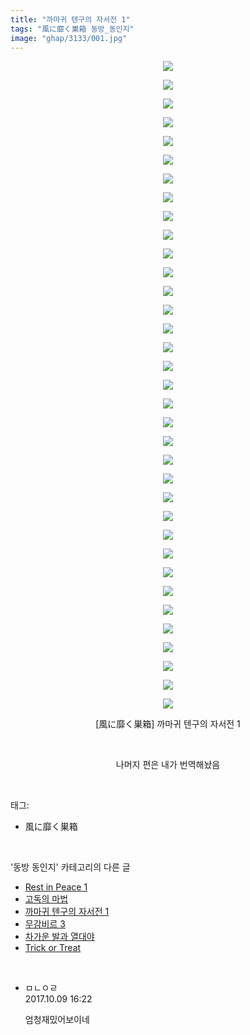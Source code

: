 ```yaml
---
title: "까마귀 텐구의 자서전 1"
tags: "風に靡く巣箱 동방_동인지"
image: "ghap/3133/001.jpg"
---
```

<div class="article">
<p style="text-align: center; clear: none; float: none;"><img src="{{ site.nasurl }}/ghap/3133/001.jpg"/></p>
<p style="text-align: center; clear: none; float: none;"><img src="{{ site.nasurl }}/ghap/3133/002.jpg"/></p>
<p style="text-align: center; clear: none; float: none;"><img src="{{ site.nasurl }}/ghap/3133/003.jpg"/></p>
<p style="text-align: center; clear: none; float: none;"><img src="{{ site.nasurl }}/ghap/3133/004.jpg"/></p>
<p style="text-align: center; clear: none; float: none;"><img src="{{ site.nasurl }}/ghap/3133/005.jpg"/></p>
<p style="text-align: center; clear: none; float: none;"><img src="{{ site.nasurl }}/ghap/3133/006.jpg"/></p>
<p style="text-align: center; clear: none; float: none;"><img src="{{ site.nasurl }}/ghap/3133/007.jpg"/></p>
<p style="text-align: center; clear: none; float: none;"><img src="{{ site.nasurl }}/ghap/3133/008.jpg"/></p>
<p style="text-align: center; clear: none; float: none;"><img src="{{ site.nasurl }}/ghap/3133/009.jpg"/></p>
<p style="text-align: center; clear: none; float: none;"><img src="{{ site.nasurl }}/ghap/3133/010.jpg"/></p>
<p style="text-align: center; clear: none; float: none;"><img src="{{ site.nasurl }}/ghap/3133/011.jpg"/></p>
<p style="text-align: center; clear: none; float: none;"><img src="{{ site.nasurl }}/ghap/3133/012.jpg"/></p>
<p style="text-align: center; clear: none; float: none;"><img src="{{ site.nasurl }}/ghap/3133/013.jpg"/></p>
<p style="text-align: center; clear: none; float: none;"><img src="{{ site.nasurl }}/ghap/3133/014.jpg"/></p>
<p style="text-align: center; clear: none; float: none;"><img src="{{ site.nasurl }}/ghap/3133/015.jpg"/></p>
<p style="text-align: center; clear: none; float: none;"><img src="{{ site.nasurl }}/ghap/3133/016.jpg"/></p>
<p style="text-align: center; clear: none; float: none;"><img src="{{ site.nasurl }}/ghap/3133/017.jpg"/></p>
<p style="text-align: center; clear: none; float: none;"><img src="{{ site.nasurl }}/ghap/3133/018.jpg"/></p>
<p style="text-align: center; clear: none; float: none;"><img src="{{ site.nasurl }}/ghap/3133/019.jpg"/></p>
<p style="text-align: center; clear: none; float: none;"><img src="{{ site.nasurl }}/ghap/3133/020.jpg"/></p>
<p style="text-align: center; clear: none; float: none;"><img src="{{ site.nasurl }}/ghap/3133/021.jpg"/></p>
<p style="text-align: center; clear: none; float: none;"><img src="{{ site.nasurl }}/ghap/3133/022.jpg"/></p>
<p style="text-align: center; clear: none; float: none;"><img src="{{ site.nasurl }}/ghap/3133/023.jpg"/></p>
<p style="text-align: center; clear: none; float: none;"><img src="{{ site.nasurl }}/ghap/3133/024.jpg"/></p>
<p style="text-align: center; clear: none; float: none;"><img src="{{ site.nasurl }}/ghap/3133/025.jpg"/></p>
<p style="text-align: center; clear: none; float: none;"><img src="{{ site.nasurl }}/ghap/3133/026.jpg"/></p>
<p style="text-align: center; clear: none; float: none;"><img src="{{ site.nasurl }}/ghap/3133/027.jpg"/></p>
<p style="text-align: center; clear: none; float: none;"><img src="{{ site.nasurl }}/ghap/3133/028.jpg"/></p>
<p style="text-align: center; clear: none; float: none;"><img src="{{ site.nasurl }}/ghap/3133/029.jpg"/></p>
<p style="text-align: center; clear: none; float: none;"><img src="{{ site.nasurl }}/ghap/3133/030.jpg"/></p>
<p style="text-align: center; clear: none; float: none;"><img src="{{ site.nasurl }}/ghap/3133/031.jpg"/></p>
<p style="text-align: center; clear: none; float: none;"><img src="{{ site.nasurl }}/ghap/3133/032.jpg"/></p>
<p style="text-align: center; clear: none; float: none;"><img src="{{ site.nasurl }}/ghap/3133/033.jpg"/></p>
<p style="text-align: center; clear: none; float: none;"><img src="{{ site.nasurl }}/ghap/3133/034.jpg"/></p>
<p style="text-align: center; clear: none; float: none;"><img src="{{ site.nasurl }}/ghap/3133/035.jpg"/></p>
<p style="text-align: center; clear: none; float: none;">[風に靡く巣箱] 까마귀 텐구의 자서전 1</p>
<p style="text-align: center; clear: none; float: none;"><br/></p>
<p style="text-align: center; clear: none; float: none;">나머지 편은 내가 번역해놨음</p>
</div><br/>
<div class="tagTrail">
<p>태그: </p>
<ul>
<li>風に靡く巣箱</li>
</ul>
</div><br/>
<div class="another">
<p>'동방 동인지' 카테고리의 다른 글</p>
<ul>
<li><a href="/2017-02-04-ghap_3136">Rest in Peace 1</a></li>
<li><a href="/2017-02-03-ghap_3134">고독의 마법</a></li>
<li><a href="/2017-02-03-ghap_3133">까마귀 텐구의 자서전 1</a></li>
<li><a href="/2017-02-03-ghap_3132">무감비르 3</a></li>
<li><a href="/2017-02-03-ghap_3131">차가운 발과 열대야</a></li>
<li><a href="/2017-02-03-ghap_3130">Trick or Treat</a></li>
</ul>
</div><br/>
<div class="cb_module cb_fluid">
<div class="cb_wrt cb_profile">
<div class="comment">
<ul>
<li class="cb_thumb_off" id="comment15101171">
<div class="cb_comment_area">
<div class="cb_info_area">
<div class="cb_section">
<span class="cb_nick_name">ㅁㄴㅇㄹ</span>
</div>
<div class="cb_section">
<span class="cb_date">2017.10.09 16:22 </span>
</div>
</div>
<div class="cb_dsc_comment">
<p class="cb_dsc">
											엄청재밌어보이네
										</p>
</div>
</div></li>
</ul>
</div>
</div><!-- commentList close -->
</div><br/>
